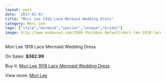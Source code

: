 ```yaml
---
layout: post
date: '2017-01-01'
title: "Mori Lee 1918 Lace Mermaid Wedding Dress"
category: Mori Lee
tags: ["style","mermaid","special","unique","bridal"]
image: http://www.eudances.com/2509-thickbox_default/mori-lee-1918-lace-mermaid-wedding-dress.jpg
---
```

Mori Lee 1918 Lace Mermaid Wedding Dress

On Sales: **$362.99**
<a href="https://www.eudances.com/en/mori-lee/835-mori-lee-1918-lace-mermaid-wedding-dress.html"><amp-img layout="responsive" width="600" height="600" src="//www.eudances.com/2509-thickbox_default/mori-lee-1918-lace-mermaid-wedding-dress.jpg" alt="Mori Lee 1918 Lace Mermaid Wedding Dress 0" /></a>
<a href="https://www.eudances.com/en/mori-lee/835-mori-lee-1918-lace-mermaid-wedding-dress.html"><amp-img layout="responsive" width="600" height="600" src="//www.eudances.com/2510-thickbox_default/mori-lee-1918-lace-mermaid-wedding-dress.jpg" alt="Mori Lee 1918 Lace Mermaid Wedding Dress 1" /></a>

Buy it: [Mori Lee 1918 Lace Mermaid Wedding Dress](https://www.eudances.com/en/mori-lee/835-mori-lee-1918-lace-mermaid-wedding-dress.html "Mori Lee 1918 Lace Mermaid Wedding Dress")

View more: [Mori Lee](https://www.eudances.com/en/9-mori-lee "Mori Lee")